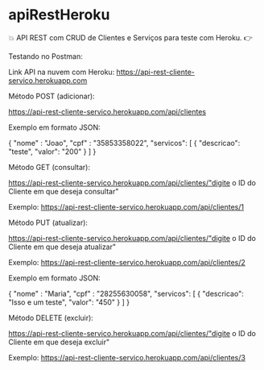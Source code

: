 # apiRestHeroku
:boom: API REST com CRUD de Clientes e Serviços para teste com Heroku. :point_right:	

Testando no Postman:

Link API na nuvem com Heroku: https://api-rest-cliente-servico.herokuapp.com

Método POST (adicionar):

https://api-rest-cliente-servico.herokuapp.com/api/clientes

Exemplo em formato JSON:

{
"nome" : "Joao",
"cpf" : "35853358022",
"servicos": [
        {
            "descricao": "teste",
            "valor": "200"
        }
    ]
}

Método GET (consultar):

https://api-rest-cliente-servico.herokuapp.com/api/clientes/"digite o ID do Cliente em que deseja consultar"

Exemplo: https://api-rest-cliente-servico.herokuapp.com/api/clientes/1

Método PUT (atualizar):

https://api-rest-cliente-servico.herokuapp.com/api/clientes/"digite o ID do Cliente em que deseja atualizar"

Exemplo: https://api-rest-cliente-servico.herokuapp.com/api/clientes/2

Exemplo em formato JSON:

{
"nome" : "Maria",
"cpf" : "28255630058",
"servicos": [
        {
            "descricao": "Isso e um teste",
            "valor": "450"
        }
    ]
}

Método DELETE (excluir):

https://api-rest-cliente-servico.herokuapp.com/api/clientes/"digite o ID do Cliente em que deseja excluir"

Exemplo: https://api-rest-cliente-servico.herokuapp.com/api/clientes/3






